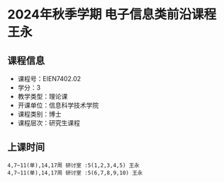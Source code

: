 # 2024年秋季学期 电子信息类前沿课程 王永






## 课程信息

- 课程号：EIEN7402.02
- 学分：3
- 教学类型：理论课
- 开课单位：信息科学技术学院
- 课程类别：博士
- 课程层次：研究生课程

## 上课时间

```
4,7~11(单),14,17周 研讨室 :5(1,2,3,4,5) 王永
4,7~11(单),14,17周 研讨室 :5(6,7,8,9,10) 王永
```

